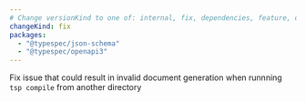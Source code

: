 ```yaml
---
# Change versionKind to one of: internal, fix, dependencies, feature, deprecation, breaking
changeKind: fix
packages:
  - "@typespec/json-schema"
  - "@typespec/openapi3"
---
```


Fix issue that could result in invalid document generation when runnning `tsp compile` from another directory
